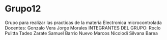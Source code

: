 # Grupo12
Grupo para realizar las practicas de la materia Electronica microcontrolada
Docentes:
Gonzalo Vera 
Jorge Morales 
INTEGRANTES DEL GRUPO:
Rocío Pulitta
Tadeo Zarate
Samuel Barrio Nuevo
Marcos Nicolodi
Silvana Barea
